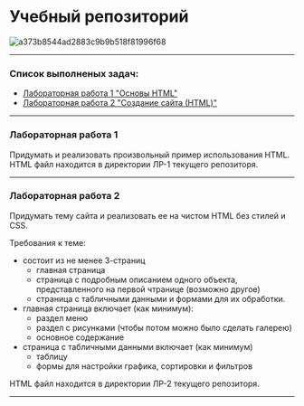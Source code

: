 # Учебный репозиторий

![a373b8544ad2883c9b9b518f81996f68](https://github.com/FEFU-Oidaho/webproga1/assets/76991612/f17e54e1-ffd3-49c6-bdc2-ec6450a4691f)

---

### Список выполненых задач:
 - [Лабораторная работа 1 "Основы HTML"](##лабораторная-работа-1)
 - [Лабораторная работа 2 "Создание сайта (НТМL)"](##лабораторная-работа-2)

---

### Лабораторная работа 1
Придумать и реализовать произвольный пример использования HTML. <br>
HTML файл находится в директории ЛР-1 текущего репозиторя.

---

### Лабораторная работа 2
Придумать тему сайта и реализовать ее на чистом HTML без стилей и CSS. <br>

Требования к теме:
 - состоит из не менее 3-страниц
   - главная страница
   - страница с подробным описанием одного объекта, представленного на первой чтранице (возможно другое)
   - страница с табличными данными и формами для их обработки.
 - главная страница включает (как минимум):
   - раздел меню 
   - раздел с рисунками (чтобы потом можно было сделать галерею)
   - основное содержание
 - страница с табличными данными включает (как минимум)
   - таблицу
   - формы для настройки графика, сортировки и фильтров
  
HTML файл находится в директории ЛР-2 текущего репозиторя.

---
